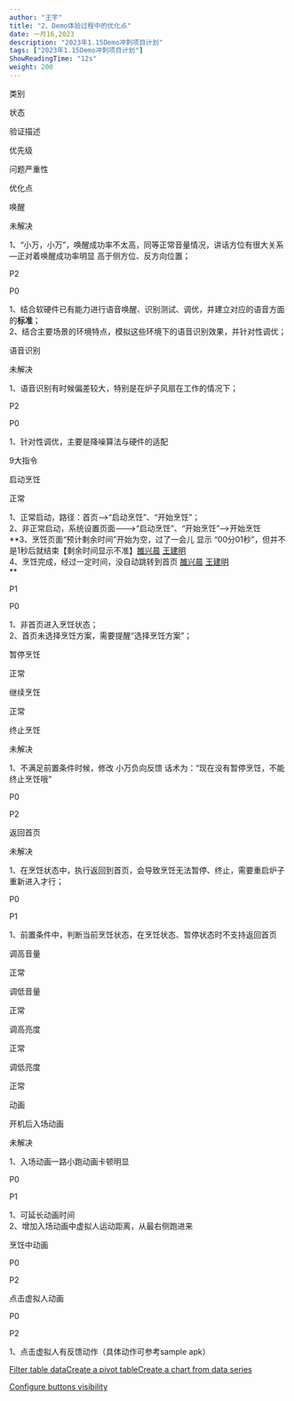 ```yaml
---
author: "王宇"
title: "2、Demo体验过程中的优化点"
date: 一月16,2023
description: "2023年1.15Demo冲刺项目计划"
tags: ["2023年1.15Demo冲刺项目计划"]
ShowReadingTime: "12s"
weight: 200
---
```

类别

  

状态

验证描述

优先级

问题严重性

优化点

唤醒

  

未解决

1、“小万，小万”，唤醒成功率不太高，同等正常音量情况，讲话方位有很大关系—正对着唤醒成功率明显 高于侧方位、反方向位置；

P2

P0

1、结合软硬件已有能力进行语音唤醒、识别测试、调优，并建立对应的语音方面的**标准**；  
2、结合主要场景的环境特点，模拟这些环境下的语音识别效果，并针对性调优；

语音识别

  

未解决

1、语音识别有时候偏差较大，特别是在炉子风扇在工作的情况下；

P2

P0

1、针对性调优，主要是降噪算法与硬件的适配

  

  

  

  

  

  

  

  

9大指令  
  
  
  
  

启动烹饪

正常

1、正常启动，路径：首页——>“启动烹饪”、“开始烹饪”；  
2、非正常启动，系统设置页面———>“启动烹饪”、“开始烹饪”——>开始烹饪  
**3、烹饪页面“预计剩余时间”开始为空，过了一会儿 显示 “00分01秒”，但并不是1秒后就结束【剩余时间显示不准】[雒兴晨](/display/~luoxingchen) [王建明](/display/~wangjianming)  
4、烹饪完成，经过一定时间，没自动跳转到首页 [雒兴晨](/display/~luoxingchen) [王建明](/display/~wangjianming)  
**

P1

P0

1、非首页进入烹饪状态；  
2、首页未选择烹饪方案，需要提醒“选择烹饪方案”；

暂停烹饪

正常

  

  

  

  

继续烹饪

正常

  

  

  

  

终止烹饪

未解决

1、不满足前置条件时候，修改 小万负向反馈 话术为：“现在没有暂停烹饪，不能终止烹饪哦”

P0

P2

  

返回首页

未解决

1、在烹饪状态中，执行返回到首页，会导致烹饪无法暂停、终止，需要重启炉子重新进入才行；

P0

P1

1、前置条件中，判断当前烹饪状态，在烹饪状态、暂停状态时不支持返回首页

调高音量

正常

  

  

  

  

调低音量

正常

  

  

  

  

调高亮度

正常

  

  

  

  

调低亮度

正常

  

  

  

  

动画

开机后入场动画

未解决

1、入场动画一路小跑动画卡顿明显

P0

P1

1、可延长动画时间  
2、增加入场动画中虚拟人运动距离，从最右侧跑进来

  

烹饪中动画

  

  

P0

P2

  

  

点击虚拟人动画

  

  

P0

P2

1、点击虚拟人有反馈动作（具体动作可参考sample apk）

[Filter table data](#)[Create a pivot table](#)[Create a chart from data series](#)

[Configure buttons visibility](/users/tfac-settings.action)